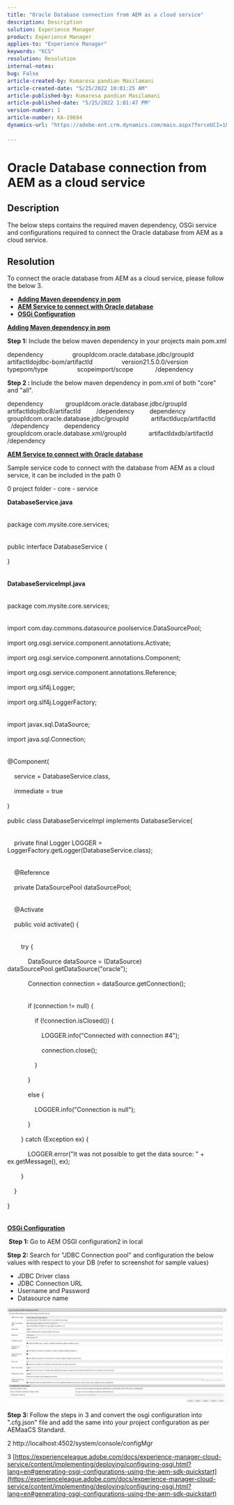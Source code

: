 ```yaml
---
title: "Oracle Database connection from AEM as a cloud service"
description: Description
solution: Experience Manager
product: Experience Manager
applies-to: "Experience Manager"
keywords: "KCS"
resolution: Resolution
internal-notes: 
bug: False
article-created-by: Kumaresa pandian Masilamani
article-created-date: "5/25/2022 10:01:25 AM"
article-published-by: Kumaresa pandian Masilamani
article-published-date: "5/25/2022 1:01:47 PM"
version-number: 1
article-number: KA-19694
dynamics-url: "https://adobe-ent.crm.dynamics.com/main.aspx?forceUCI=1&pagetype=entityrecord&etn=knowledgearticle&id=69414ca1-11dc-ec11-a7b6-0022480b073d"

---
```

# Oracle Database connection from AEM as a cloud service

## Description


The below steps contains the required maven dependency, OSGi service and configurations required to connect the Oracle database from AEM as a cloud service.


## Resolution


To connect the oracle database from AEM as a cloud service, please follow the below 3.

- <u><b>Adding Maven dependency in pom</b></u>
- <u><b>AEM Service to connect with Oracle database</b></u>
- <u><b>OSGi Configuration</b></u>


<u><b>Adding Maven dependency in pom</b></u>

<b>Step 1:</b> Include the below maven dependency in your projects main pom.xml

dependency
                 groupIdcom.oracle.database.jdbc/groupId
                 artifactIdojdbc-bom/artifactId
                 version21.5.0.0/version
                 typepom/type
                 scopeimport/scope
             /dependency

<b>Step 2 : </b>Include the below maven dependency in pom.xml of both "core" and "all".

dependency
             groupIdcom.oracle.database.jdbc/groupId
             artifactIdojdbc8/artifactId
         /dependency
         dependency
             groupIdcom.oracle.database.jdbc/groupId
             artifactIducp/artifactId
         /dependency
         dependency
             groupIdcom.oracle.database.xml/groupId
             artifactIdxdb/artifactId
         /dependency

<u><b>AEM Service to connect with Oracle database</b></u>

Sample service code to connect with the database from AEM as a cloud service, it can be included in the path 0

0 project folder - core - service

<b>DatabaseService.java</b>
<br><br><br>package com.mysite.core.services;<br> <br><br>public interface DatabaseService {<br><br>}<br><br><br>
<b>DatabaseServiceImpl.java</b>
<br><br><br>package com.mysite.core.services;<br> <br><br>import com.day.commons.datasource.poolservice.DataSourcePool;<br><br>import org.osgi.service.component.annotations.Activate;<br><br>import org.osgi.service.component.annotations.Component;<br><br>import org.osgi.service.component.annotations.Reference;<br><br>import org.slf4j.Logger;<br><br>import org.slf4j.LoggerFactory;<br> <br><br>import javax.sql.DataSource;<br><br>import java.sql.Connection;<br> <br><br>@Component(<br><br>    service = DatabaseService.class,<br><br>    immediate = true<br><br>)<br><br>public class DatabaseServiceImpl implements DatabaseService{<br> <br><br>    private final Logger LOGGER = LoggerFactory.getLogger(DatabaseService.class);<br> <br><br>    @Reference<br><br>    private DataSourcePool dataSourcePool;<br> <br><br>    @Activate<br><br>    public void activate() {<br> <br><br>        try {<br><br>            DataSource dataSource = (DataSource) dataSourcePool.getDataSource("oracle");<br><br>            Connection connection = dataSource.getConnection();<br> <br><br>            if (connection != null) {<br><br>                if (!connection.isClosed()) {<br><br>                    LOGGER.info("Connected with connection #4");<br><br>                    connection.close();<br><br>                }<br><br>            }<br><br>            else {<br><br>                LOGGER.info("Connection is null");<br><br>            }<br><br>        } catch (Exception ex) {<br><br>            LOGGER.error("It was not possible to get the data source: " + ex.getMessage(), ex);<br><br>        }<br><br>    }<br><br>}<br><br><br>
<u><b>OSGi Configuration</b></u>

<b> Step 1: </b>Go to AEM OSGI configuration2 in local

<b>Step 2: </b>Search for "JDBC Connection pool" and configuration the below values with respect to your DB (refer to screenshot for sample values)

- JDBC Driver class
- JDBC Connection URL
- Username and Password
- Datasource name


![](assets/265e1a49-24dc-ec11-a7b6-0022480b073d.png)

<b>Step 3: </b>Follow the steps in 3 and convert the osgi configuration into ".cfg.json" file and add the same into your project configuration as per AEMaaCS Standard.

2 http://localhost:4502/system/console/configMgr

3 [https://experienceleague.adobe.com/docs/experience-manager-cloud-service/content/implementing/deploying/configuring-osgi.html?lang=en#generating-osgi-configurations-using-the-aem-sdk-quickstart](https://experienceleague.adobe.com/docs/experience-manager-cloud-service/content/implementing/deploying/configuring-osgi.html?lang=en#generating-osgi-configurations-using-the-aem-sdk-quickstart)




